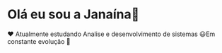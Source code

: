 # Olá eu sou a Janaína👋
❤️ Atualmente estudando Analise e desenvolvimento de sistemas
😃Em constante evolução
🌟



